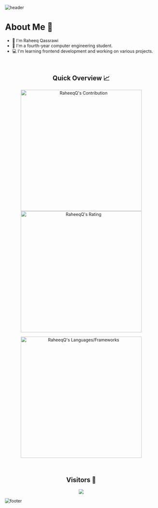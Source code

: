 ![header](https://capsule-render.vercel.app/api?type=waving&color=gradient&height=280&section=header&text=Hi%20there%20%F0%9F%91%8B&fontSize=90)

<h1>About Me 📌</h1>

- 👋 I'm Raheeq Qassrawi
- 🔭 I'm a fourth-year computer engineering student.
- 💻 I'm learning frontend development and working on various projects.

<br />

<h2 align="center">Quick Overview 📈</h2>
  
  <p align = "center">
 
</p>

<p align = "center">
  <img src = "https://github-readme-stats.vercel.app/api?username=RaheeqQ&count_private=true&theme=dracula&hide_border=true" alt = "RaheeqQ's Contribution" width = 400 >
  <img src = "https://github-readme-streak-stats.herokuapp.com?user=RaheeqQ&count_private=true&theme=dracula&hide_border=true" alt = "RaheeqQ's Rating" width = 400 >

</p>

<p align = "center">

 <img src = "https://github-readme-stats.vercel.app/api/top-langs?username=RaheeqQ&show_icons=true&count_private=true&locale=en&layout=compact&langs_count=10&hide_border=true&bg_color=282A36&title_color=DD6387&text_color=fff&icon_color=fff" alt = "RaheeqQ's Languages/Frameworks" width = 400 />
</p>


<br />
<h2 align="center">Visitors 👀</h2>
<div align="center" >
  <img src="https://profile-counter.glitch.me/RaheeqQ/count.svg"></img>
</div>

![footer](https://capsule-render.vercel.app/api?type=waving&color=gradient&height=150&section=footer)
